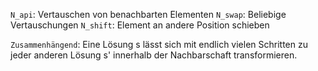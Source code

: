 `N_api`: Vertauschen von benachbarten Elementen
`N_swap`: Beliebige Vertauschungen
`N_shift`: Element an andere Position schieben

`Zusammenhängend`: Eine Lösung s lässt sich mit endlich vielen Schritten zu jeder anderen Lösung s' innerhalb der Nachbarschaft transformieren.